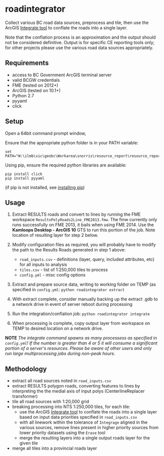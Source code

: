 # roadintegrator

Collect various BC road data sources, preprocess and tile, then use the ArcGIS [Integrate tool](http://resources.arcgis.com/en/help/main/10.2/index.html#//00170000002s000000) to conflate the roads into a single layer.

Note that the conflation process is an approximation and the output should not be considered definitive. Output is for specific CE reporting tools only; for other projects please use the various road data sources appropriately.

## Requirements

- access to BC Government ArcGIS terminal server
- valid BCGW credentials
- FME (tested on 2012+)
- ArcGIS (tested on 10.1+)
- Python 2.7
- pyyaml
- click

## Setup

Open a 64bit command prompt window,

Ensure that the appropriate python folder is in your PATH variable:
```
set PATH="W:\ilmb\vic\geobc\Workarea\snorris\resource_report\resource_report\src";"E:\sw_nt\Python27\ArcGISx6410.2";"E:\sw_nt\Python27\ArcGISx6410.2\Scripts";%PATH%
```
Using pip, ensure the required python libraries are available:
```
pip install click
pip install pyyaml
```
(if pip is not installed, see [installing pip](https://pip.pypa.io/en/stable/installing/))

## Usage

1. Extract RESULTS roads and convert to lines by running the FME workspace `ResultsPolyRoads2Line_FME2013.fmw`. The fmw currently only runs successfully on FME 2013, it bails when using FME 2014. Use the **Kamloops Desktop - ArcGIS 10** GTS to run this portion of the job. Note location of resulting layer for step 2 below.

2. Modify configuration files as required, you will probably have to modify the path to the Results Roads generated in step 1 above:
    - `road_inputs.csv` - definitions (layer, query, included attributes, etc) for all inputs to analysis
    - `tiles.csv` - list of 1:250,000 tiles to process
    - `config.yml` - misc config options

3. Extract and prepare source data, writing to working folder on TEMP (as specified in `config.yml`:
`python roadintegrator extract`

4. With extract complete, consider manually backing up the extract .gdb to a network drive in event of server reboot during processing

5. Run the integration/conflation job:
`python roadintegrator integrate`

6. When processing is complete, copy output layer from workspace on TEMP to desired location on a network drive.

**NOTE** *The integrate command spawns as many processess as specified in `config.yml`! If the number is greater than 4 or 5 it will consume a significant portion of a server's resources. Please be aware of other users and only run large multiprocessing jobs during non-peak hours.*

## Methodology

- extract all road sources noted in `road_inputs.csv`
- extract RESULTS polygon roads, converting features to lines by interpreting the the medial axis of input polys (CenterlineReplacer transformer)
- tile all road sources with 1:20,000 grid
- breaking processing into NTS 1:250,000 tiles, for each tile:
    + use the ArcGIS [Integrate tool](http://resources.arcgis.com/en/help/main/10.2/index.html#//00170000002s000000) to conflate the roads into a single layer based on input data priorities specified in `road_inputs.csv`
    + with all linework within the tolerance of `Integrage` aligned in the various sources, remove lines present in higher priority sources from lower priority datasets using the `Erase` tool
    + merge the resulting layers into a single output roads layer for the given tile
- merge all tiles into a provincial roads layer


